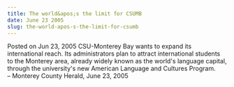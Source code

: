 ```yaml
---
title: The world&apos;s the limit for CSUMB
date: June 23 2005
slug: the-world-apos-s-the-limit-for-csumb
---
```





<span class="date">Posted on Jun 23, 2005    </span>
CSU-Monterey Bay wants to expand its international reach. Its
administrators plan to attract international students to the
Monterey area, already widely known as the world&apos;s language
capital, through the university&apos;s new American Language and
Cultures Program.<br>
&#x2013; Monterey County Herald, June 23, 2005<br/></br>




